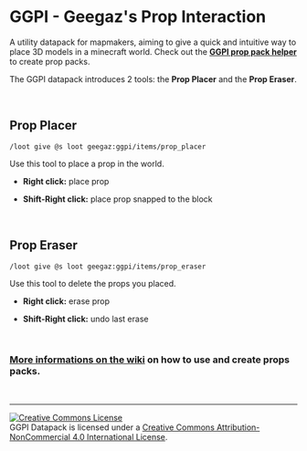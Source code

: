 # GGPI - Geegaz's Prop Interaction
A utility datapack for mapmakers, aiming to give a quick and intuitive way to place 3D models in a minecraft world. Check out the **[GGPI prop pack helper](https://github.com/geegaz/GGPIPropPackHelper/releases)** to create prop packs.

The GGPI datapack introduces 2 tools: the **Prop Placer** and the **Prop Eraser**.

<br/>

## Prop Placer
```
/loot give @s loot geegaz:ggpi/items/prop_placer
```
Use this tool to place a prop in the world.

- **Right click:** place prop

- **Shift-Right click:** place prop snapped to the block

<br/>

## Prop Eraser
```
/loot give @s loot geegaz:ggpi/items/prop_eraser
```
Use this tool to delete the props you placed.

- **Right click:** erase prop

- **Shift-Right click:** undo last erase

<br/>

### **[More informations on the wiki](https://github.com/geegaz/GGPI/wiki) on how to use and create props packs.**

<br/>

---
<a rel="license" href="http://creativecommons.org/licenses/by-nc/4.0/"><img alt="Creative Commons License" style="border-width:0" src="https://i.creativecommons.org/l/by-nc/4.0/80x15.png" /></a><br />GGPI Datapack is licensed under a <a rel="license" href="http://creativecommons.org/licenses/by-nc/4.0/">Creative Commons Attribution-NonCommercial 4.0 International License</a>.
